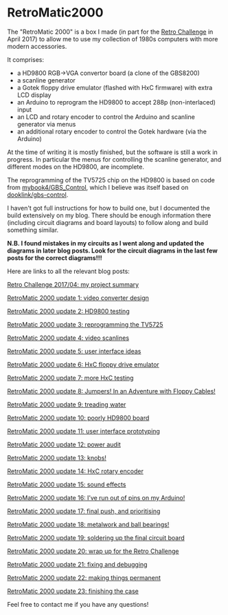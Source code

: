 # RetroMatic2000

The "RetroMatic 2000" is a box I made (in part for the [Retro Challenge](http://www.retrochallenge.org/) in April 2017) to allow me to use my collection of 1980s computers with more modern accessories.

It comprises:

* a HD9800 RGB->VGA convertor board (a clone of the GBS8200)
* a scanline generator
* a Gotek floppy drive emulator (flashed with HxC firmware) with extra LCD display
* an Arduino to reprogram the HD9800 to accept 288p (non-interlaced) input
* an LCD and rotary encoder to control the Arduino and scanline generator via menus
* an additional rotary encoder to control the Gotek hardware (via the Arduino)

At the time of writing it is mostly finished, but the software is still a work in progress.  In particular the menus for controlling the scanline generator, and different modes on the HD9800, are incomplete.

The reprogramming of the TV5725 chip on the HD9800 is based on code from [mybook4/GBS_Control](https://github.com/mybook4/DigisparkSketches/tree/master/GBS_Control), which I believe was itself based on [dooklink/gbs-control](https://github.com/dooklink/gbs-control).

I haven't got full instructions for how to build one, but I documented the build extensively on my blog.  There should be enough information there (including circuit diagrams and board layouts) to follow along and build something similar.

__N.B. I found mistakes in my circuits as I went along and updated the diagrams in later blog posts.  Look for the circuit diagrams in the last few posts for the correct diagrams!!!__

Here are links to all the relevant blog posts:

[Retro Challenge 2017/04: my project summary](https://www.richardloxley.com/2017/04/01/retro-challenge-201704-my-project-summary/)

[RetroMatic 2000 update 1: video converter design](https://www.richardloxley.com/2017/04/01/retromatic-2000-update-1-video-converter-design/)

[RetroMatic 2000 update 2: HD9800 testing](https://www.richardloxley.com/2017/04/01/retromatic-2000-update-2-hd9800-testing/)

[RetroMatic 2000 update 3: reprogramming the TV5725](https://www.richardloxley.com/2017/04/01/retromatic-2000-update-3-reprogramming-the-tv5725/)

[RetroMatic 2000 update 4: video scanlines](https://www.richardloxley.com/2017/04/02/retromatic-2000-update-4-video-scanlines/)

[RetroMatic 2000 update 5: user interface ideas](https://www.richardloxley.com/2017/04/03/retromatic-2000-update-5-user-interface-ideas/)

[RetroMatic 2000 update 6: HxC floppy drive emulator](https://www.richardloxley.com/2017/04/04/retromatic-2000-update-6-hxc-floppy-drive-emulator/)

[RetroMatic 2000 update 7: more HxC testing](https://www.richardloxley.com/2017/04/04/retromatic-2000-update-7-more-hxc-testing/)

[RetroMatic 2000 update 8: Jumpers! In an Adventure with Floppy Cables!](https://www.richardloxley.com/2017/04/14/retromatic-2000-update-8-jumpers-in-an-adventure-with-floppy-cables/)

[RetroMatic 2000 update 9: treading water](https://www.richardloxley.com/2017/04/17/retromatic-2000-update-9-treading-water/)

[RetroMatic 2000 update 10: poorly HD9800 board](https://www.richardloxley.com/2017/04/20/retromatic-2000-update-10-poorly-hd9800-board/)

[RetroMatic 2000 update 11: user interface prototyping](https://www.richardloxley.com/2017/04/20/retromatic-2000-update-11-user-interface-prototyping/)

[RetroMatic 2000 update 12: power audit](https://www.richardloxley.com/2017/04/25/retromatic-2000-update-12-power-audit/)

[RetroMatic 2000 update 13: knobs!](https://www.richardloxley.com/2017/04/25/retromatic-2000-update-13-knobs/)

[RetroMatic 2000 update 14: HxC rotary encoder](https://www.richardloxley.com/2017/04/25/retromatic-2000-update-14-hxc-rotary-encoder/)

[RetroMatic 2000 update 15: sound effects](https://www.richardloxley.com/2017/04/28/retromatic-2000-update-15-sound-effects/)

[RetroMatic 2000 update 16: I’ve run out of pins on my Arduino!](https://www.richardloxley.com/2017/04/28/retromatic-2000-update-16-ive-run-out-of-pins-on-my-arduino/)

[RetroMatic 2000 update 17: final push, and prioritising](https://www.richardloxley.com/2017/04/29/retromatic-2000-update-17-final-push-and-prioritising/)

[RetroMatic 2000 update 18: metalwork and ball bearings!](https://www.richardloxley.com/2017/04/29/retromatic-2000-update-18-metalwork-and-ball-bearings/)

[RetroMatic 2000 update 19: soldering up the final circuit board](https://www.richardloxley.com/2017/04/30/retromatic-2000-update-19-soldering-up-the-final-circuit-board/)

[RetroMatic 2000 update 20: wrap up for the Retro Challenge](https://www.richardloxley.com/2017/04/30/retromatic-2000-update-20-wrap-up-for-the-retro-challenge/)

[RetroMatic 2000 update 21: fixing and debugging](https://www.richardloxley.com/2017/05/10/retromatic-2000-update-21-fixing-and-debugging/)

[RetroMatic 2000 update 22: making things permanent](https://www.richardloxley.com/2017/05/11/retromatic-2000-update-22-making-things-permanent/)

[RetroMatic 2000 update 23: finishing the case](https://www.richardloxley.com/2017/05/12/retromatic-2000-update-23-finishing-the-case/)

Feel free to contact me if you have any questions!

